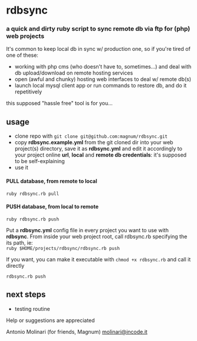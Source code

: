 # rdbsync
### a quick and dirty ruby script to sync remote db via ftp for (php) web projects

It's common to keep local db in sync w/ production one, so if you're tired of one of these: 
* working with php cms (who doesn't have to, sometimes...) and deal with db upload/download on remote hosting services 
* open (awful and chunky) hosting web interfaces to deal w/ remote db(s)
* launch local mysql client app or run commands to restore db, and do it repetitively

this supposed "hassle free" tool is for you...

## usage
* clone repo with `git clone git@github.com:magnum/rdbsync.git`
* copy **rdbsync.example.yml** from the git cloned dir into your web project(s) directory, save it as **rdbsync.yml** and edit it accordingly to your project online **url**, **local** and **remote db credentials**: it's supposed to be self-explaining
* use it

#### PULL database, from remote to local
`ruby rdbsync.rb pull`

#### PUSH database, from local to remote
`ruby rdbsync.rb push`

Put a **rdbsync.yml** config file in every project you want to use with **rdbsync**. From inside your web project root, call rdbsync.rb specifying the its path, ie:  
`ruby $HOME/projects/rdbsync/rdbsync.rb push`

If you want, you can make it executable with `chmod +x rdbsync.rb` and call it directly

`rdbsync.rb push`


## next steps
* testing routine

Help or suggestions are appreciated 

Antonio Molinari (for friends, Magnum)
molinari@incode.it
  
